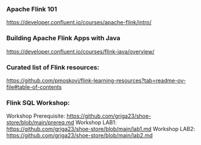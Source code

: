 ### Apache Flink 101 

https://developer.confluent.io/courses/apache-flink/intro/

### Building Apache Flink Apps with Java

https://developer.confluent.io/courses/flink-java/overview/

### Curated list of Flink resources:

https://github.com/pmoskovi/flink-learning-resources?tab=readme-ov-file#table-of-contents

### Flink SQL Workshop:

Workshop Prerequisite: https://github.com/griga23/shoe-store/blob/main/prereq.md
Workshop LAB1: https://github.com/griga23/shoe-store/blob/main/lab1.md
Workshop LAB2: https://github.com/griga23/shoe-store/blob/main/lab2.md


